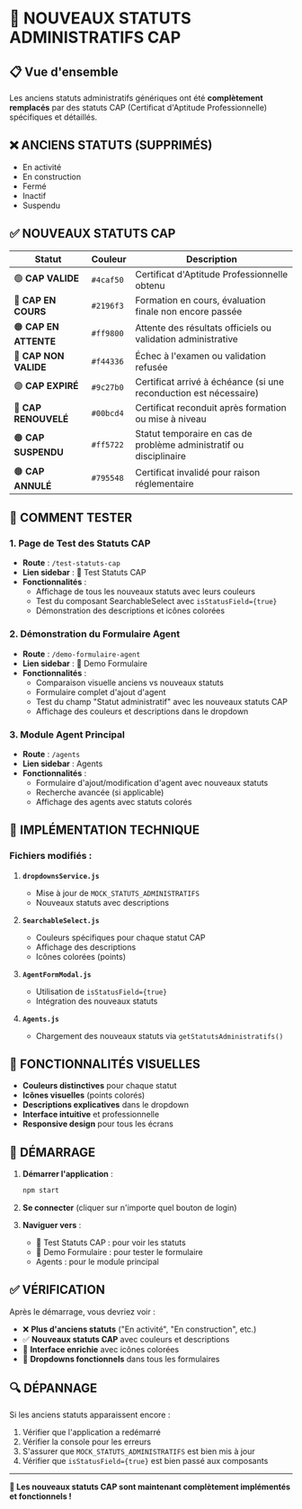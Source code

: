 # 🎯 NOUVEAUX STATUTS ADMINISTRATIFS CAP

## 📋 Vue d'ensemble

Les anciens statuts administratifs génériques ont été **complètement remplacés** par des statuts CAP (Certificat d'Aptitude Professionnelle) spécifiques et détaillés.

## ❌ ANCIENS STATUTS (SUPPRIMÉS)

- En activité
- En construction  
- Fermé
- Inactif
- Suspendu

## ✅ NOUVEAUX STATUTS CAP

| Statut | Couleur | Description |
|--------|---------|-------------|
| 🟢 **CAP VALIDE** | `#4caf50` | Certificat d'Aptitude Professionnelle obtenu |
| 🔵 **CAP EN COURS** | `#2196f3` | Formation en cours, évaluation finale non encore passée |
| 🟠 **CAP EN ATTENTE** | `#ff9800` | Attente des résultats officiels ou validation administrative |
| 🔴 **CAP NON VALIDE** | `#f44336` | Échec à l'examen ou validation refusée |
| 🟣 **CAP EXPIRÉ** | `#9c27b0` | Certificat arrivé à échéance (si une reconduction est nécessaire) |
| 🔵 **CAP RENOUVELÉ** | `#00bcd4` | Certificat reconduit après formation ou mise à niveau |
| 🟠 **CAP SUSPENDU** | `#ff5722` | Statut temporaire en cas de problème administratif ou disciplinaire |
| 🟤 **CAP ANNULÉ** | `#795548` | Certificat invalidé pour raison réglementaire |

## 🧪 COMMENT TESTER

### 1. Page de Test des Statuts CAP
- **Route** : `/test-statuts-cap`
- **Lien sidebar** : 🧪 Test Statuts CAP
- **Fonctionnalités** :
  - Affichage de tous les nouveaux statuts avec leurs couleurs
  - Test du composant SearchableSelect avec `isStatusField={true}`
  - Démonstration des descriptions et icônes colorées

### 2. Démonstration du Formulaire Agent
- **Route** : `/demo-formulaire-agent`
- **Lien sidebar** : 📝 Demo Formulaire
- **Fonctionnalités** :
  - Comparaison visuelle anciens vs nouveaux statuts
  - Formulaire complet d'ajout d'agent
  - Test du champ "Statut administratif" avec les nouveaux statuts CAP
  - Affichage des couleurs et descriptions dans le dropdown

### 3. Module Agent Principal
- **Route** : `/agents`
- **Lien sidebar** : Agents
- **Fonctionnalités** :
  - Formulaire d'ajout/modification d'agent avec nouveaux statuts
  - Recherche avancée (si applicable)
  - Affichage des agents avec statuts colorés

## 🔧 IMPLÉMENTATION TECHNIQUE

### Fichiers modifiés :

1. **`dropdownsService.js`**
   - Mise à jour de `MOCK_STATUTS_ADMINISTRATIFS`
   - Nouveaux statuts avec descriptions

2. **`SearchableSelect.js`**
   - Couleurs spécifiques pour chaque statut CAP
   - Affichage des descriptions
   - Icônes colorées (points)

3. **`AgentFormModal.js`**
   - Utilisation de `isStatusField={true}`
   - Intégration des nouveaux statuts

4. **`Agents.js`**
   - Chargement des nouveaux statuts via `getStatutsAdministratifs()`

## 🎨 FONCTIONNALITÉS VISUELLES

- **Couleurs distinctives** pour chaque statut
- **Icônes visuelles** (points colorés)
- **Descriptions explicatives** dans le dropdown
- **Interface intuitive** et professionnelle
- **Responsive design** pour tous les écrans

## 🚀 DÉMARRAGE

1. **Démarrer l'application** :
   ```bash
   npm start
   ```

2. **Se connecter** (cliquer sur n'importe quel bouton de login)

3. **Naviguer vers** :
   - 🧪 Test Statuts CAP : pour voir les statuts
   - 📝 Demo Formulaire : pour tester le formulaire
   - Agents : pour le module principal

## ✅ VÉRIFICATION

Après le démarrage, vous devriez voir :
- ❌ **Plus d'anciens statuts** ("En activité", "En construction", etc.)
- ✅ **Nouveaux statuts CAP** avec couleurs et descriptions
- 🎨 **Interface enrichie** avec icônes colorées
- 📱 **Dropdowns fonctionnels** dans tous les formulaires

## 🔍 DÉPANNAGE

Si les anciens statuts apparaissent encore :
1. Vérifier que l'application a redémarré
2. Vérifier la console pour les erreurs
3. S'assurer que `MOCK_STATUTS_ADMINISTRATIFS` est bien mis à jour
4. Vérifier que `isStatusField={true}` est bien passé aux composants

---

**🎉 Les nouveaux statuts CAP sont maintenant complètement implémentés et fonctionnels !**


